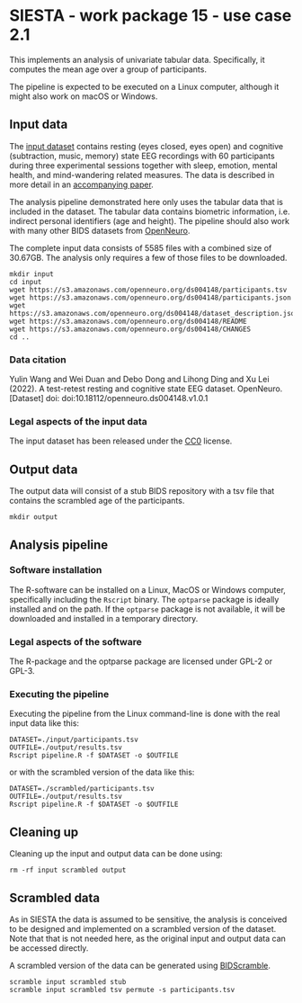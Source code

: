 # SIESTA - work package 15 - use case 2.1

This implements an analysis of univariate tabular data. Specifically, it computes the mean age over a group of participants.

The pipeline is expected to be executed on a Linux computer, although it might also work on macOS or Windows.

## Input data

The [input dataset](https://doi.org/10.18112/openneuro.ds004148.v1.0.1) contains resting (eyes closed, eyes open) and cognitive (subtraction, music, memory) state EEG recordings with 60 participants during three experimental sessions together with sleep, emotion, mental health, and mind-wandering related measures. The data is described in more detail in an [accompanying paper](https://doi.org/10.1038/s41597-022-01607-9).

The analysis pipeline demonstrated here only uses the tabular data that is included in the dataset. The tabular data contains biometric information, i.e. indirect personal identifiers (age and height). The pipeline should also work with many other BIDS datasets from [OpenNeuro](https://openneuro.org).

The complete input data consists of 5585 files with a combined size of 30.67GB. The analysis only requires a few of those files to be downloaded.

```console
mkdir input
cd input
wget https://s3.amazonaws.com/openneuro.org/ds004148/participants.tsv
wget https://s3.amazonaws.com/openneuro.org/ds004148/participants.json
wget https://s3.amazonaws.com/openneuro.org/ds004148/dataset_description.json
wget https://s3.amazonaws.com/openneuro.org/ds004148/README
wget https://s3.amazonaws.com/openneuro.org/ds004148/CHANGES
cd ..
```

### Data citation

Yulin Wang and Wei Duan and Debo Dong and Lihong Ding and Xu Lei (2022). A test-retest resting and cognitive state EEG dataset. OpenNeuro. [Dataset] doi: doi:10.18112/openneuro.ds004148.v1.0.1

### Legal aspects of the input data

The input dataset has been released under the [CC0](https://spdx.org/licenses/CC0-1.0.html) license.

## Output data

The output data will consist of a stub BIDS repository with a tsv file that contains the scrambled age of the participants.

```console
mkdir output
```

## Analysis pipeline

### Software installation

The R-software can be installed on a Linux, MacOS or Windows computer, specifically including the `Rscript` binary. The `optparse` package is ideally installed and on the path. If the `optparse` package is not available, it will be downloaded and installed in a temporary directory.

### Legal aspects of the software

The R-package and the optparse package are licensed under GPL-2 or GPL-3.

### Executing the pipeline

Executing the pipeline from the Linux command-line is done with the real input data like this:

```console
DATASET=./input/participants.tsv
OUTFILE=./output/results.tsv
Rscript pipeline.R -f $DATASET -o $OUTFILE
```

or with the scrambled version of the data like this:

```console
DATASET=./scrambled/participants.tsv
OUTFILE=./output/results.tsv
Rscript pipeline.R -f $DATASET -o $OUTFILE
```

## Cleaning up

Cleaning up the input and output data can be done using:

```console
rm -rf input scrambled output
```

## Scrambled data

As in SIESTA the data is assumed to be sensitive, the analysis is conceived to be designed and implemented on a scrambled version of the dataset. Note that that is not needed here, as the original input and output data can be accessed directly. 

 A scrambled version of the data can be generated using [BIDScramble](https://github.com/SIESTA-eu/wp15/tree/main/BIDScramble).

```console
scramble input scrambled stub
scramble input scrambled tsv permute -s participants.tsv
```

